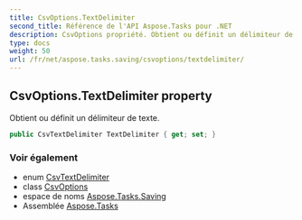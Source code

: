 ```yaml
---
title: CsvOptions.TextDelimiter
second_title: Référence de l'API Aspose.Tasks pour .NET
description: CsvOptions propriété. Obtient ou définit un délimiteur de texte.
type: docs
weight: 50
url: /fr/net/aspose.tasks.saving/csvoptions/textdelimiter/
---
```

## CsvOptions.TextDelimiter property

Obtient ou définit un délimiteur de texte.

```csharp
public CsvTextDelimiter TextDelimiter { get; set; }
```

### Voir également

* enum [CsvTextDelimiter](../../csvtextdelimiter/)
* class [CsvOptions](../)
* espace de noms [Aspose.Tasks.Saving](../../csvoptions/)
* Assemblée [Aspose.Tasks](../../../)


